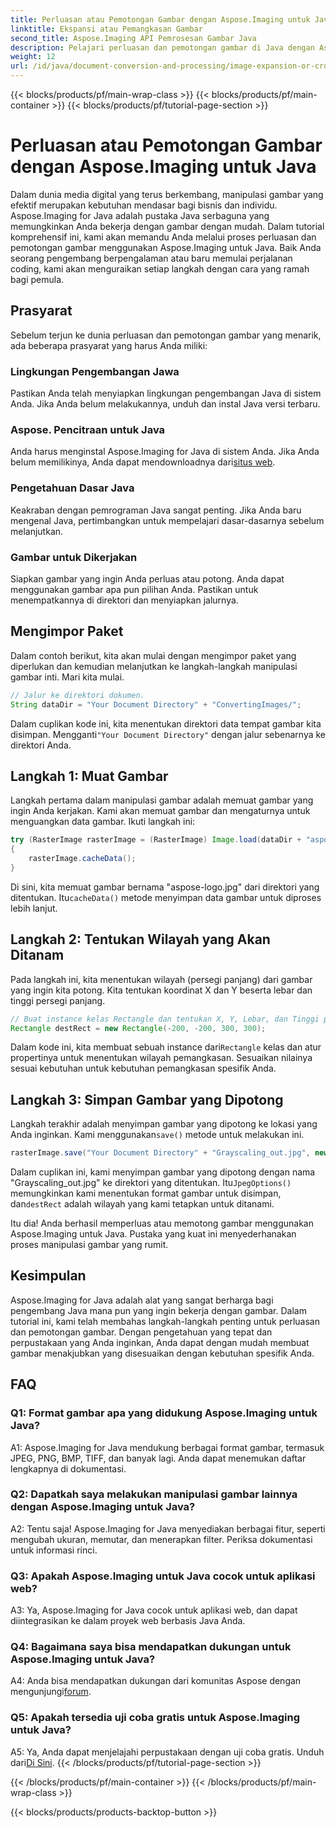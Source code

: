 ```yaml
---
title: Perluasan atau Pemotongan Gambar dengan Aspose.Imaging untuk Java
linktitle: Ekspansi atau Pemangkasan Gambar
second_title: Aspose.Imaging API Pemrosesan Gambar Java
description: Pelajari perluasan dan pemotongan gambar di Java dengan Aspose.Imaging. Tutorial langkah demi langkah untuk pengembang. Tingkatkan keterampilan manipulasi gambar Anda.
weight: 12
url: /id/java/document-conversion-and-processing/image-expansion-or-cropping/
---
```


{{< blocks/products/pf/main-wrap-class >}}
{{< blocks/products/pf/main-container >}}
{{< blocks/products/pf/tutorial-page-section >}}

# Perluasan atau Pemotongan Gambar dengan Aspose.Imaging untuk Java

Dalam dunia media digital yang terus berkembang, manipulasi gambar yang efektif merupakan kebutuhan mendasar bagi bisnis dan individu. Aspose.Imaging for Java adalah pustaka Java serbaguna yang memungkinkan Anda bekerja dengan gambar dengan mudah. Dalam tutorial komprehensif ini, kami akan memandu Anda melalui proses perluasan dan pemotongan gambar menggunakan Aspose.Imaging untuk Java. Baik Anda seorang pengembang berpengalaman atau baru memulai perjalanan coding, kami akan menguraikan setiap langkah dengan cara yang ramah bagi pemula.

## Prasyarat

Sebelum terjun ke dunia perluasan dan pemotongan gambar yang menarik, ada beberapa prasyarat yang harus Anda miliki:

### Lingkungan Pengembangan Jawa

Pastikan Anda telah menyiapkan lingkungan pengembangan Java di sistem Anda. Jika Anda belum melakukannya, unduh dan instal Java versi terbaru.

### Aspose. Pencitraan untuk Java

 Anda harus menginstal Aspose.Imaging for Java di sistem Anda. Jika Anda belum memilikinya, Anda dapat mendownloadnya dari[situs web](https://releases.aspose.com/imaging/java/).

### Pengetahuan Dasar Java

Keakraban dengan pemrograman Java sangat penting. Jika Anda baru mengenal Java, pertimbangkan untuk mempelajari dasar-dasarnya sebelum melanjutkan.

### Gambar untuk Dikerjakan

Siapkan gambar yang ingin Anda perluas atau potong. Anda dapat menggunakan gambar apa pun pilihan Anda. Pastikan untuk menempatkannya di direktori dan menyiapkan jalurnya.

## Mengimpor Paket

Dalam contoh berikut, kita akan mulai dengan mengimpor paket yang diperlukan dan kemudian melanjutkan ke langkah-langkah manipulasi gambar inti. Mari kita mulai.

```java
// Jalur ke direktori dokumen.
String dataDir = "Your Document Directory" + "ConvertingImages/";
```

 Dalam cuplikan kode ini, kita menentukan direktori data tempat gambar kita disimpan. Mengganti`"Your Document Directory"` dengan jalur sebenarnya ke direktori Anda.

## Langkah 1: Muat Gambar

Langkah pertama dalam manipulasi gambar adalah memuat gambar yang ingin Anda kerjakan. Kami akan memuat gambar dan mengaturnya untuk menguangkan data gambar. Ikuti langkah ini:

```java
try (RasterImage rasterImage = (RasterImage) Image.load(dataDir + "aspose-logo.jpg"))
{
    rasterImage.cacheData();
}
```

 Di sini, kita memuat gambar bernama "aspose-logo.jpg" dari direktori yang ditentukan. Itu`cacheData()` metode menyimpan data gambar untuk diproses lebih lanjut.

## Langkah 2: Tentukan Wilayah yang Akan Ditanam

Pada langkah ini, kita menentukan wilayah (persegi panjang) dari gambar yang ingin kita potong. Kita tentukan koordinat X dan Y beserta lebar dan tinggi persegi panjang.

```java
// Buat instance kelas Rectangle dan tentukan X, Y, Lebar, dan Tinggi persegi panjang
Rectangle destRect = new Rectangle(-200, -200, 300, 300);
```

 Dalam kode ini, kita membuat sebuah instance dari`Rectangle` kelas dan atur propertinya untuk menentukan wilayah pemangkasan. Sesuaikan nilainya sesuai kebutuhan untuk kebutuhan pemangkasan spesifik Anda.

## Langkah 3: Simpan Gambar yang Dipotong

 Langkah terakhir adalah menyimpan gambar yang dipotong ke lokasi yang Anda inginkan. Kami menggunakan`save()` metode untuk melakukan ini. 

```java
rasterImage.save("Your Document Directory" + "Grayscaling_out.jpg", new JpegOptions(), destRect);
```

Dalam cuplikan ini, kami menyimpan gambar yang dipotong dengan nama "Grayscaling_out.jpg" ke direktori yang ditentukan. Itu`JpegOptions()` memungkinkan kami menentukan format gambar untuk disimpan, dan`destRect` adalah wilayah yang kami tetapkan untuk ditanami.

Itu dia! Anda berhasil memperluas atau memotong gambar menggunakan Aspose.Imaging untuk Java. Pustaka yang kuat ini menyederhanakan proses manipulasi gambar yang rumit.

## Kesimpulan

Aspose.Imaging for Java adalah alat yang sangat berharga bagi pengembang Java mana pun yang ingin bekerja dengan gambar. Dalam tutorial ini, kami telah membahas langkah-langkah penting untuk perluasan dan pemotongan gambar. Dengan pengetahuan yang tepat dan perpustakaan yang Anda inginkan, Anda dapat dengan mudah membuat gambar menakjubkan yang disesuaikan dengan kebutuhan spesifik Anda.

## FAQ

### Q1: Format gambar apa yang didukung Aspose.Imaging untuk Java?
   
A1: Aspose.Imaging for Java mendukung berbagai format gambar, termasuk JPEG, PNG, BMP, TIFF, dan banyak lagi. Anda dapat menemukan daftar lengkapnya di dokumentasi.

### Q2: Dapatkah saya melakukan manipulasi gambar lainnya dengan Aspose.Imaging untuk Java?

A2: Tentu saja! Aspose.Imaging for Java menyediakan berbagai fitur, seperti mengubah ukuran, memutar, dan menerapkan filter. Periksa dokumentasi untuk informasi rinci.

### Q3: Apakah Aspose.Imaging untuk Java cocok untuk aplikasi web?

A3: Ya, Aspose.Imaging for Java cocok untuk aplikasi web, dan dapat diintegrasikan ke dalam proyek web berbasis Java Anda.

### Q4: Bagaimana saya bisa mendapatkan dukungan untuk Aspose.Imaging untuk Java?

 A4: Anda bisa mendapatkan dukungan dari komunitas Aspose dengan mengunjungi[forum](https://forum.aspose.com/).

### Q5: Apakah tersedia uji coba gratis untuk Aspose.Imaging untuk Java?

 A5: Ya, Anda dapat menjelajahi perpustakaan dengan uji coba gratis. Unduh dari[Di Sini](https://releases.aspose.com/).
{{< /blocks/products/pf/tutorial-page-section >}}

{{< /blocks/products/pf/main-container >}}
{{< /blocks/products/pf/main-wrap-class >}}

{{< blocks/products/products-backtop-button >}}
